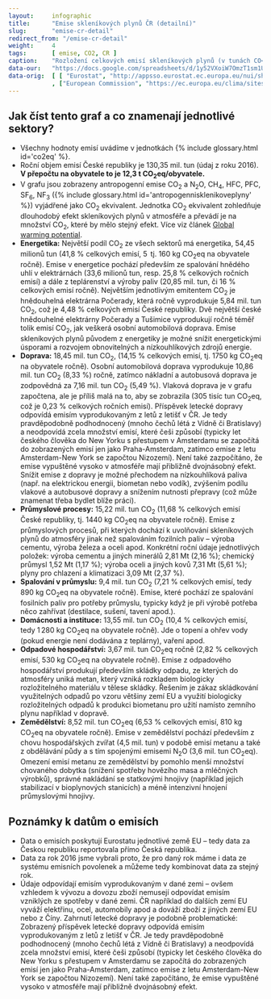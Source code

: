 ```yaml
---
layout:     infographic
title:      "Emise skleníkových plynů ČR (detailní)"
slug:       "emise-cr-detail"
redirect_from: "/emise-cr-detail"
weight:     4
tags:       [ emise, CO2, CR ]
caption:    "Rozložení celkových emisí skleníkových plynů (v tunách CO<sub>2</sub> ekvivalentu) v ČR za rok 2016 v jednotlivých sektorech lidské činnosti. Roční objem emisí České republiky je 130,35 mil. tun. V přepočtu na obyvatele to je 12,3 t CO<sub>2</sub>eq na obyvatele."
data-our:   "https://docs.google.com/spreadsheets/d/1y52VXoiW7OmzT1sm1UQeT0XhZTuKge1962A4pjFmqzg/edit?usp=sharing"
data-orig:  [ [ "Eurostat", "http://appsso.eurostat.ec.europa.eu/nui/show.do?query=BOOKMARK_DS-089165_QID_20FB36E9_UID_-3F171EB0&layout=GEO,L,X,0;AIREMSECT,B,Y,0;UNIT,L,Z,0;AIRPOL,L,Z,1;TIME,C,Z,2;INDICATORS,C,Z,3;&zSelection=DS-089165INDICATORS,OBS_FLAG;DS-089165TIME,2016;DS-089165UNIT,MIO_T;DS-089165AIRPOL,GHG;&rankName1=UNIT_1_2_-1_2&rankName2=AIRPOL_1_2_-1_2&rankName3=INDICATORS_1_2_-1_2&rankName4=TIME_1_0_0_0&rankName5=GEO_1_2_0_0&rankName6=AIREMSECT_1_2_0_1&rStp=&cStp=&rDCh=&cDCh=&rDM=true&cDM=true&footnes=false&empty=false&wai=false&time_mode=NONE&time_most_recent=false&lang=EN&cfo=%23%23%23.%23%23%23%2C%23%23%23" ]
            , ["European Commission", "https://ec.europa.eu/clima/sites/clima/files/ets/registry/docs/verified_emissions_2016_en.xlsx" ] ]
---
```


## Jak číst tento graf a co znamenají jednotlivé sektory?

* Všechny hodnoty emisí uvádíme v jednotkách {% include glossary.html id='co2eq' %}.
* Roční objem emisí České republiky je 130,35 mil. tun (údaj z roku 2016). __V přepočtu na obyvatele to je 12,3 t CO<sub>2</sub>eq/obyvatele.__
* V grafu jsou zobrazeny antropogenní emise CO<sub>2</sub> a N<sub>2</sub>O, CH<sub>4</sub>, HFC, PFC, SF<sub>6</sub>, NF<sub>3</sub> ({% include glossary.html id='antropogennisklenikoveplyny' %}) vyjádřené jako CO<sub>2</sub> ekvivalent. Jednotka CO<sub>2</sub> ekvivalent zohledňuje dlouhodobý efekt skleníkových plynů v atmosféře a převádí je na množství CO<sub>2</sub>, které by mělo stejný efekt. Více viz článek [Global warming potential](https://en.wikipedia.org/wiki/Global_warming_potential).
* __Energetika:__ Největší podíl CO<sub>2</sub> ze všech sektorů má energetika, 54,45 milionů tun (41,8 % celkových emisí, 5&thinsp; tj. 160 kg CO<sub>2</sub>eq na obyvatele ročně). Emise v energetice pochází především ze spalování hnědého uhlí v elektrárnách (33,6 milionů tun, resp. 25,8 % celkových ročních emisí) a dále z teplárenství a výroby paliv (20,85 mil. tun, či 16 % celkových emisí ročně). Největším jednotlivým emitentem CO<sub>2</sub> je hnědouhelná elektrárna Počerady, která ročně vyprodukuje 5,84 mil. tun CO<sub>2</sub>, což je 4,48 % celkových emisí České republiky. Dvě největší české hnědouhelné elektrárny Počerady a Tušimice vyprodukují ročně téměř tolik emisí CO<sub>2</sub>, jak veškerá osobní automobilová doprava. Emise skleníkových plynů původem z energetiky je možné snížit energetickými úsporami a rozvojem obnovitelných a nízkouhlíkových zdrojů energie.
* __Doprava:__ 18,45 mil. tun CO<sub>2</sub>, (14,15 % celkových emisí, tj. 1750 kg CO<sub>2</sub>eq na obyvatele ročně). Osobní automobilová doprava vyprodukuje 10,86 mil. tun CO<sub>2</sub> (8,33 %) ročně, zatímco <!--(FIXME kolik je to km na osobu ročně?)--> nákladní a autobusová doprava je zodpovědná za 7,16 mil. tun CO<sub>2</sub> (5,49 %). Vlaková doprava je v grafu započtena, ale je příliš malá na to, aby se zobrazila (305 tisíc tun CO<sub>2</sub>eq, což je 0,23 % celkových ročních emisí). Příspěvek letecké dopravy odpovídá emisím vyprodukovaným z letů z letišť v ČR. Je tedy pravděpodobně podhodnocený (mnoho čechů létá z Vídně či Bratislavy) a neodpovídá zcela množství emisí, které češi způsobí (typicky let českého člověka do New Yorku s přestupem v Amsterdamu se započítá do zobrazených emisí jen jako Praha-Amsterdam, zatímco emise z letu Amsterdam-New York se započtou Nizozemí). Není také zazpočítáno, že emise vypuštěné vysoko v atmosféře mají přibližně dvojnásobný efekt. 
Snížit emise z dopravy je možné přechodem na nízkouhlíková paliva (např. na elektrickou energii, biometan nebo vodík), zvýšením podílu vlakové a autobusové dopravy a snížením nutnosti přepravy (což může znamenat třeba bydlet blíže práci).
* __Průmyslové procesy:__ 15,22 mil. tun CO<sub>2</sub> (11,68 % celkových emisí České republiky, tj. 1440 kg CO<sub>2</sub>eq na obyvatele ročně). Emise z průmyslových procesů, při kterých dochází k uvolňování skleníkových plynů do atmosféry jinak než spalováním fozilních paliv &ndash; výroba cementu, výroba železa a oceli apod. Konkrétní roční údaje jednotlivých položek: výroba cementu a jiných minerálů 2,81 Mt (2,16 %); chemický průmysl 1,52 Mt (1,17 %); výroba oceli a jiných kovů 7,31 Mt (5,61 %); plyny pro chlazení a klimatizaci 3,09 Mt (2,37 %).
* __Spalování v průmyslu:__ 9,4 mil. tun CO<sub>2</sub> (7,21 % celkových emisí, tedy 890 kg CO<sub>2</sub>eq na obyvatele ročně). Emise, které pochází ze spalování fosilních paliv pro potřeby průmyslu, typicky když je při výrobě potřeba něco zahřívat (destilace, sušení, tavení apod.).
* __Domácnosti a instituce:__ 13,55 mil. tun CO<sub>2</sub> (10,4 % celkových emisí, tedy 1&thinsp;280 kg CO<sub>2</sub>eq na obyvatele ročně). Jde o topení a ohřev vody (pokud energie není dodávána z teplárny), vaření apod.
* __Odpadové hospodářství:__ 3,67 mil. tun CO<sub>2</sub>eq ročně (2,82 % celkových emisí, 530 kg CO<sub>2</sub>eq na obyvatele ročně). Emise z odpadového hospodářství produkují především skládky odpadu, ze kterých do atmosféry uniká metan, který vzniká rozkladem biologicky rozložitelného materiálu v tělese skládky. Řešením je zákaz skládkování využitelných odpadů po vzoru většiny zemí EU a využití biologicky rozložitelných odpadů k produkci biometanu pro užití namísto zemního plynu například v dopravě.
* __Zemědělství:__ 8,52 mil. tun CO<sub>2</sub>eq (6,53 % celkových emisí, 810 kg CO<sub>2</sub>eq na obyvatele ročně). Emise v zemědělství pochází především z chovu hospodářských zvířat (4,5 mil. tun) v podobě emisí metanu a také z obdělávání půdy a s tím spojenými emisemi N<sub>2</sub>O (3,6 mil. tun CO<sub>2</sub>eq). Omezení emisí metanu ze zemědělství by pomohlo menší množství chovaného dobytka (snížení spotřeby hovězího masa a mléčných výrobků), správné nakládání se statkovými hnojivy (například jejich stabilizací v bioplynových stanicích) a méně intenzivní hnojení průmyslovými hnojivy.

## Poznámky k datům o emisích

* Data o emisích poskytují Eurostatu jednotlivé země EU – tedy data za Českou republiku reportovala přímo Česká republika.
* Data za rok 2016 jsme vybrali proto, že pro daný rok máme i data ze systému emisních povolenek a můžeme tedy kombinovat data za stejný rok.
* Údaje odpovídají emisím vyprodukovaným v dané zemi – ovšem vzhledem k vývozu a dovozu zboží nemusejí odpovídat emisím vzniklých ze spotřeby v dané zemi. ČR například do dalších zemí EU vyváží elektřinu, ocel, automobily apod a dováží zboží z jiných zemí EU nebo z Číny. Zahrnutí letecké dopravy je podobně problematické: Zobrazený příspěvek letecké dopravy odpovídá emisím vyprodukovaným z letů z letišť v ČR. Je tedy pravděpodobně podhodnocený (mnoho čechů létá z Vídně či Bratislavy) a neodpovídá zcela množství emisí, které češi způsobí (typicky let českého člověka do New Yorku s přestupem v Amsterdamu se započítá do zobrazených emisí jen jako Praha-Amsterdam, zatímco emise z letu Amsterdam-New York se započtou Nizozemí). Není také započítáno, že emise vypuštěné vysoko v atmosféře mají přibližně dvojnásobný efekt.